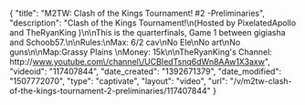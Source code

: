 {
    "title": "M2TW: Clash of the Kings Tournament! #2 -Preliminaries",
    "description": "Clash of the Kings Tournament!\n(Hosted by PixelatedApollo and TheRyanKing )\n\nThis is the quarterfinals, Game 1 between gigiasha and Schoob57.\n\nRules:\nMax: 6\/2 cav\nNo Ele\nNo art\nNo guns\n\nMap:Grassy Plains \nMoney: 15k\n\nTheRyanKing's Channel: http:\/\/www.youtube.com\/channel\/UCBIedTsnq6dWn8AAw1X3axw",
    "videoid": "117407844",
    "date_created": "1392671379",
    "date_modified": "1507772070",
    "type": "captivate",
    "layout": "video",
    "url": "\/v\/m2tw-clash-of-the-kings-tournament-2-preliminaries\/117407844"
}